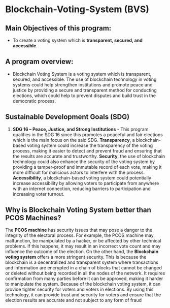 # Blockchain-Voting-System (BVS)

## Main Objectives of this program:
  * To create a voting system which is **transparent, secured, and accessible**.

## A program overview:
  * Blockchain Voting System is a voting system which is transparent, secured, and accessible. The use of blockchain technology in voting systems could help strengthen institutions and promote peace and justice by providing a secure and transparent method for conducting elections, which could help to prevent disputes and build trust in the democratic process.

## Sustainable Development Goals (SDG) 
1. **SDG 16 – Peace, Justice, and Strong Institutions** - This program qualifies in the SDG 16 since this promotes a peaceful and fair elections which is the main focus on the said SDG. **Transparency**, a blockchain-based voting system could increase the transparency of the voting process, making it easier to detect and prevent fraud and ensuring that the results are accurate and trustworthy. **Security**, the use of blockchain technology could also enhance the security of the voting system by providing a tamper-proof and immutable record of each vote, making it more difficult for malicious actors to interfere with the process. **Accessibility**, a blockchain-based voting system could potentially increase accessibility by allowing voters to participate from anywhere with an internet connection, reducing barriers to participation and increasing voter turnout.

## **Why is Blockchain Voting System better than PCOS Machines?**
The **PCOS machine** has security issues that may pose a danger to the integrity of the electoral process. For example, the PCOS machine may malfunction, be manipulated by a hacker, or be affected by other technical problems. If this happens, it may result in an incorrect vote count and may influence the outcome of the election. On the other hand, the **Blockchain voting system** offers a more stringent security. This is because the blockchain is a decentralized and transparent system where transactions and information are encrypted in a chain of blocks that cannot be changed or deleted without being recorded in all the nodes of the network. It requires confirmation from many parties before it can be approved, making it harder to manipulate the system. Because of the blockchain voting system, it can provide tighter security for voters and voters in elections. By using this technology, it can provide trust and security for voters and ensure that the election results are accurate and not subject to any form of fraud
